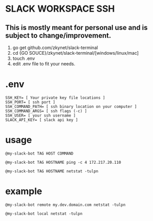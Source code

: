 # SLACK WORKSPACE SSH
## This is mostly meant for personal use and is subject to change/improvement. 

1. go get github.com/zkynet/slack-terminal
2. cd {GO SOUCE}/zkynet/slack-terminal/[windows/linux/mac]
3. touch .env
4. edit .env file to fit your needs.

# .env
```
SSH_KEY= [ Your private key file locations ]
SSH_PORT= [ ssh port ]
SSH_COMMAND_PATH= [ ssh binary location on your computer ]
SSH_COMMAND_ARGS= [ ssh flags (-c) ]
SSH_USER= [ your ssh username ]
SLACK_API_KEY= [ slack api key ]
```


# usage

```
@my-slack-bot TAG HOST COMMAND
```

```
@my-slack-bot TAG HOSTNAME ping -c 4 172.217.20.110
```

```
@my-slack-bot TAG HOSTNAME netstat -tulpn
```

# example
```
@my-slack-bot remote my.dev.domain.com netstat -tulpn
```

```
@my-slack-bot local netstat -tulpn
```